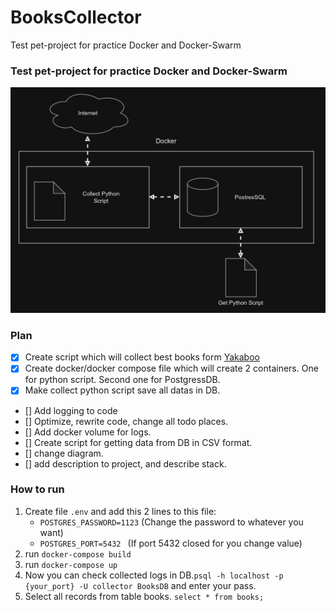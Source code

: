 # BooksCollector
Test pet-project for practice Docker and Docker-Swarm

### Test pet-project for practice Docker and Docker-Swarm

![alt text](docs/Diagram.png)

### Plan 
- [x] Create script which will collect best books form [Yakaboo](https://www.yakaboo.ua/ua/knigi/dobirki-yakaboo.html)
- [X] Create docker/docker compose file which will create 2 containers. One for python script. Second one for PostgressDB.
- [X] Make collect python script save all datas in DB.
- [] Add logging to code
- [] Optimize, rewrite code, change all todo places.
- [] Add docker volume for logs.
- [] Create script for getting data from DB in CSV format.
- [] change diagram.
- [] add description to project, and describe stack.

### How to run
1. Create file `.env` and add this 2 lines to this file:
    - `POSTGRES_PASSWORD=1123` (Change the password to whatever you want)
    - `POSTGRES_PORT=5432 ` (If port 5432 closed for you change value)
2. run `docker-compose build`
3. run `docker-compose up`
4. Now you can check collected logs in DB.`psql -h localhost -p {your_port} -U collector BooksDB` and enter your pass.
5. Select all records from table books. `select * from books;` 